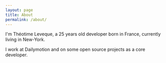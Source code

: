 ```yaml
---
layout: page
title: About
permalink: /about/
---
```


I'm Théotime Leveque, a 25 years old developer born in France, currently living in New-York.

I work at Dailymotion and on some open source projects as a core developer.
